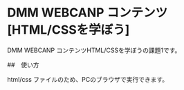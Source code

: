 # DMM WEBCANP コンテンツ[HTML/CSSを学ぼう]

DMM WEBCANP コンテンツHTML/CSSを学ぼうの課題1です。

##　使い方

html/css
ファイルのため、PCのブラウザで実行できます。